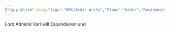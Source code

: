 ```yaml
---
{"dg-publish":true,"tags":"NPC/Ardir Write","Plane":"Ardir","Residence":"Nalt-Shatap","permalink":"/npc/lord-admiral-varl/","dgHomeLink":true,"dgPassFrontmatter":true}
---
```


Lord Admiral Varl will Expandieren und